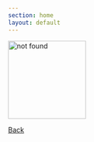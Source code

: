 ```yaml
---
section: home
layout: default
---
```


<div class="a-c">
  <img src="/images/contents/404.png" alt="not found" width="160" />
  <p>
    <a href="/" class="main" target="_top">Back</a>
  </p>
</div>